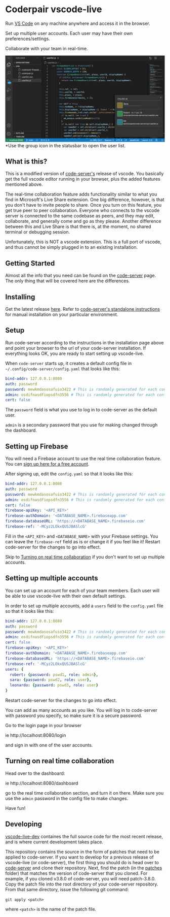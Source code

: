 # Coderpair vscode-live

Run [VS Code](https://github.com/Microsoft/vscode) on any machine anywhere and access it in the browser.

Set up multiple user accounts. Each user may have their own preferences/settings.

Collaborate with your team in real-time.

![Screenshot](./doc/assets/screenshot2.png)
*Use the group icon in the statusbar to open the user list.

## What is this?

This is a modified version of [code-server's](https://github.com/cdr/code-server) release of vscode.
You basically get the full vscode editor running in your browser, plus the added features mentioned above.

The real-time collaboration feature adds functionality similar to what you find in Microsoft's Live Share extension. One big difference, however, is that you don't have to invite people to share. Once you turn on this feature, you get true peer to peer collaboration. Everyone who connects to the vscode server is connected to the same codebase as peers, and they may edit, collaborate, and generally come and go as they please. Another difference between this and Live Share is that there is, at the moment, no shared terminal or debugging session. 

Unfortunately, this is NOT a vscode extension. This is a full port of vscode, and thus cannot be simply plugged in to an existing installation.

## Getting Started

Almost all the info that you need can be found on the [code-server](https://github.com/cdr/code-server) page. The only thing that will be covered here are the differences.

## Installing

Get the latest release [here](https://github.com/coderpair/vscode-live/releases). Refer to [code-server's standalone instructions](https://github.com/cdr/code-server/blob/v3.7.3/doc/install.md#standalone-releases) for manual installation on your particular environment.

## Setup

Run code-server according to the instructions in the installation page above and point your browser to the url of your code-server installation. If everything looks OK, you are ready to start setting up vscode-live.

When `code-server` starts up, it creates a default config file in `~/.config/code-server/config.yaml` that looks
like this:

```yaml
bind-addr: 127.0.0.1:8080
auth: password
password: mewkmdasosafuio3422 # This is randomly generated for each config.yaml
admin: osdifnasdfiopsdfn3556 # This is randomly generated for each config.yaml
cert: false
```

The `password` field is what you use to log in to code-server as the default user. 

`admin` is a secondary password that you use for making changed through the dashboard.

## Setting up Firebase
You will need a Firebase account to use the real time collaboration feature. You can [sign up here for a free account](https://console.firebase.google.com/).

After signing up, edit the `config.yaml` so that it looks like this:

```yaml
bind-addr: 127.0.0.1:8080
auth: password
password: mewkmdasosafuio3422 # This is randomly generated for each config.yaml
admin: osdifnasdfiopsdfn3556 # This is randomly generated for each config.yaml
cert: false
firebase-apiKey: '<API_KEY>'
firebase-authDomain: '<DATABASE_NAME>.firebaseapp.com'
firebase-databaseURL: 'https://<DATABASE_NAME>.firebaseio.com'
firebase-ref: '-MCyz2LOkxQUSJBASlcG'
```

Fill in the `<API_KEY>` and `<DATABASE_NAME>` with your Firebase settings. You can leave the `firebase-ref` field as is or change it if you feel like it! Restart code-server for the changes to go into effect.

Skip to [Turning on real time collaboration](#turning-on-real-time-collaboration) if you don't want to set up multiple accounts.

## Setting up multiple accounts

You can set up an account for each of your team members. Each user will be able to use vscode-live with their own default settings.

In order to set up multiple accounts, add a `users` field to the  `config.yaml` file so that it looks like this:

```yaml
bind-addr: 127.0.0.1:8080
auth: password
password: mewkmdasosafuio3422 # This is randomly generated for each config.yaml
admin: osdifnasdfiopsdfn3556 # This is randomly generated for each config.yaml
cert: false
firebase-apiKey: '<API_KEY>'
firebase-authDomain: '<DATABASE_NAME>.firebaseapp.com'
firebase-databaseURL: 'https://<DATABASE_NAME>.firebaseio.com'
firebase-ref: '-MCyz2LOkxQUSJBASlcG'
users: {
  robert: {password: pswd1, role: admin},
  sara: {password: pswd2, role: user},
  leonardo: {password: pswd3, role: user}
}
```

Restart code-server for the changes to go into effect.

You can add as many accounts as you like. You will log in to code-server with password you specify, so make sure it is a secure password.

Go to the login page in your browser

ie http://localhost:8080/login  

and sign in with one of the user accounts.

## Turning on real time collaboration

Head over to the dashboard:

ie http://localhost:8080/dashboard  

go to the real time collaboration section, and turn it on there. Make sure you use the `admin` password in the config file to make changes.

Have fun!

## Developing

[vscode-live-dev](https://github.com/coderpair/vscode-live-dev)
containes the full source code for the most recent release, and is where current development takes place.

This repository contains the source in the form of patches that need to be applied to code-server. If you want to develop for a previous release of vscode-live (or code-server), the first thing you should do is head over to [code-server](https://github.com/cdr/code-server) and clone their repository. Next, find the patch (in the [patches](https://github.com/coderpair/vscode-live/tree/main/patches) folder) that matches the version of code-server that you cloned. For example, if you cloned v3.8.0 of code-server, you will need patch-3.8.0. Copy the patch file into the root directory of your code-server repository. From that same directory, issue the following git command:

```git apply <patch>```

where `<patch>` is the name of the patch file.



